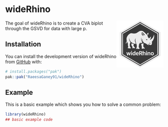 
<!-- README.md is generated from README.Rmd. Please edit that file -->

# wideRhino

<img src="logo.png" align="right" width="150" />

<!-- badges: start -->

<!-- badges: end -->

The goal of wideRhino is to create a CVA biplot through the GSVD for
data with large p. 

## Installation

You can install the development version of wideRhino from
[GitHub](https://github.com/) with:

``` r
# install.packages("pak")
pak::pak("RaeesaGaney91/wideRhino")
```

## Example

This is a basic example which shows you how to solve a common problem:

``` r
library(wideRhino)
## basic example code
```
